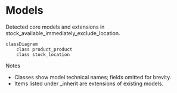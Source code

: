 # Models

Detected core models and extensions in stock_available_immediately_exclude_location.

```mermaid
classDiagram
    class product_product
    class stock_location
```

Notes
- Classes show model technical names; fields omitted for brevity.
- Items listed under _inherit are extensions of existing models.
